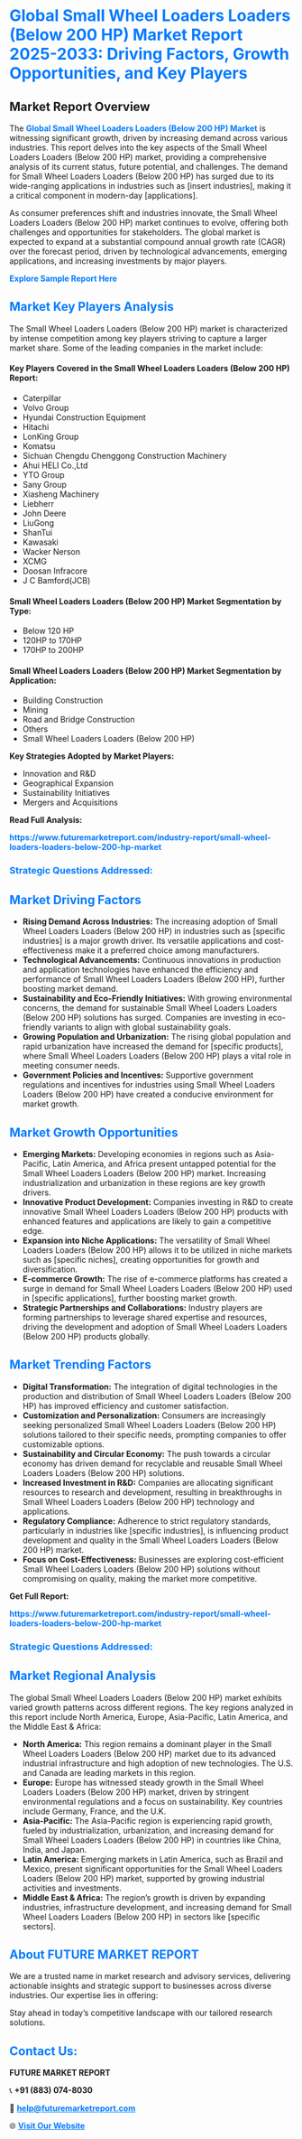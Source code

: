 <h1 style="color: #007BFF;">Global Small Wheel Loaders Loaders (Below 200 HP) Market Report 2025-2033: Driving Factors, Growth Opportunities, and Key Players</h1>

<section id="overview">
<h2>Market Report Overview</h2>
<p>The <a href="https://www.futuremarketreport.com/industry-report/small-wheel-loaders-loaders-below-200-hp-market" style="color: #007BFF; text-decoration: none;"><strong>Global Small Wheel Loaders Loaders (Below 200 HP) Market</strong></a> is witnessing significant growth, driven by increasing demand across various industries. This report delves into the key aspects of the Small Wheel Loaders Loaders (Below 200 HP) market, providing a comprehensive analysis of its current status, future potential, and challenges. The demand for Small Wheel Loaders Loaders (Below 200 HP) has surged due to its wide-ranging applications in industries such as [insert industries], making it a critical component in modern-day [applications].</p>
<p>As consumer preferences shift and industries innovate, the Small Wheel Loaders Loaders (Below 200 HP) market continues to evolve, offering both challenges and opportunities for stakeholders. The global market is expected to expand at a substantial compound annual growth rate (CAGR) over the forecast period, driven by technological advancements, emerging applications, and increasing investments by major players.</p>
</section>

<section id="overview">
<p><a href="https://www.futuremarketreport.com/request-sample/reportId=120056" style="color: #007BFF; text-decoration: none;"><strong>Explore Sample Report Here</strong></a></p>
</section>

<section id="key-players">
<h2 style="color: #007BFF;">Market Key Players Analysis</h2>
<p>The Small Wheel Loaders Loaders (Below 200 HP) market is characterized by intense competition among key players striving to capture a larger market share. Some of the leading companies in the market include:</p>
<h4>Key Players Covered in the Small Wheel Loaders Loaders (Below 200 HP) Report:</h4>
<ul><li>Caterpillar</li><li>Volvo Group</li><li>Hyundai Construction Equipment</li><li>Hitachi</li><li>LonKing Group</li><li>Komatsu</li><li>Sichuan Chengdu Chenggong Construction Machinery</li><li>Ahui HELI Co.,Ltd</li><li>YTO Group</li><li>Sany Group</li><li>Xiasheng Machinery</li><li>Liebherr</li><li>John Deere</li><li>LiuGong</li><li>ShanTui</li><li>Kawasaki</li><li>Wacker Nerson</li><li>XCMG</li><li>Doosan Infracore</li><li>J C Bamford(JCB)</li></ul>
<h4>Small Wheel Loaders Loaders (Below 200 HP) Market Segmentation by Type:</h4>
<ul><li>Below 120 HP</li><li>120HP to 170HP</li><li>170HP to 200HP</li></ul>

<h4>Small Wheel Loaders Loaders (Below 200 HP) Market Segmentation by Application:</h4>
<ul><li>Building Construction</li><li>Mining</li><li>Road and Bridge Construction</li><li>Others</li><li>Small Wheel Loaders Loaders (Below 200 HP)</li></ul>
<p><strong>Key Strategies Adopted by Market Players:</strong></p>
<ul>
<li>Innovation and R&D</li>
<li>Geographical Expansion</li>
<li>Sustainability Initiatives</li>
<li>Mergers and Acquisitions</li>
</ul>
</section>

<section>
<p><strong>Read Full Analysis: </strong></p><a href="https://www.futuremarketreport.com/industry-report/small-wheel-loaders-loaders-below-200-hp-market" style="color: #007BFF; text-decoration: none;"><strong>https://www.futuremarketreport.com/industry-report/small-wheel-loaders-loaders-below-200-hp-market</strong></a>
<h3 style="color: #007BFF;">Strategic Questions Addressed:</h3>
</section>

<section id="driving-factors">
<h2 style="color: #007BFF;">Market Driving Factors</h2>
<ul>
<li><strong>Rising Demand Across Industries:</strong> The increasing adoption of Small Wheel Loaders Loaders (Below 200 HP) in industries such as [specific industries] is a major growth driver. Its versatile applications and cost-effectiveness make it a preferred choice among manufacturers.</li>
<li><strong>Technological Advancements:</strong> Continuous innovations in production and application technologies have enhanced the efficiency and performance of Small Wheel Loaders Loaders (Below 200 HP), further boosting market demand.</li>
<li><strong>Sustainability and Eco-Friendly Initiatives:</strong> With growing environmental concerns, the demand for sustainable Small Wheel Loaders Loaders (Below 200 HP) solutions has surged. Companies are investing in eco-friendly variants to align with global sustainability goals.</li>
<li><strong>Growing Population and Urbanization:</strong> The rising global population and rapid urbanization have increased the demand for [specific products], where Small Wheel Loaders Loaders (Below 200 HP) plays a vital role in meeting consumer needs.</li>
<li><strong>Government Policies and Incentives:</strong> Supportive government regulations and incentives for industries using Small Wheel Loaders Loaders (Below 200 HP) have created a conducive environment for market growth.</li>
</ul>
</section>

<section id="growth-opportunities">
<h2 style="color: #007BFF;">Market Growth Opportunities</h2>
<ul>
<li><strong>Emerging Markets:</strong> Developing economies in regions such as Asia-Pacific, Latin America, and Africa present untapped potential for the Small Wheel Loaders Loaders (Below 200 HP) market. Increasing industrialization and urbanization in these regions are key growth drivers.</li>
<li><strong>Innovative Product Development:</strong> Companies investing in R&D to create innovative Small Wheel Loaders Loaders (Below 200 HP) products with enhanced features and applications are likely to gain a competitive edge.</li>
<li><strong>Expansion into Niche Applications:</strong> The versatility of Small Wheel Loaders Loaders (Below 200 HP) allows it to be utilized in niche markets such as [specific niches], creating opportunities for growth and diversification.</li>
<li><strong>E-commerce Growth:</strong> The rise of e-commerce platforms has created a surge in demand for Small Wheel Loaders Loaders (Below 200 HP) used in [specific applications], further boosting market growth.</li>
<li><strong>Strategic Partnerships and Collaborations:</strong> Industry players are forming partnerships to leverage shared expertise and resources, driving the development and adoption of Small Wheel Loaders Loaders (Below 200 HP) products globally.</li>
</ul>
</section>

<section id="trending-factors">
<h2 style="color: #007BFF;">Market Trending Factors</h2>
<ul>
<li><strong>Digital Transformation:</strong> The integration of digital technologies in the production and distribution of Small Wheel Loaders Loaders (Below 200 HP) has improved efficiency and customer satisfaction.</li>
<li><strong>Customization and Personalization:</strong> Consumers are increasingly seeking personalized Small Wheel Loaders Loaders (Below 200 HP) solutions tailored to their specific needs, prompting companies to offer customizable options.</li>
<li><strong>Sustainability and Circular Economy:</strong> The push towards a circular economy has driven demand for recyclable and reusable Small Wheel Loaders Loaders (Below 200 HP) solutions.</li>
<li><strong>Increased Investment in R&D:</strong> Companies are allocating significant resources to research and development, resulting in breakthroughs in Small Wheel Loaders Loaders (Below 200 HP) technology and applications.</li>
<li><strong>Regulatory Compliance:</strong> Adherence to strict regulatory standards, particularly in industries like [specific industries], is influencing product development and quality in the Small Wheel Loaders Loaders (Below 200 HP) market.</li>
<li><strong>Focus on Cost-Effectiveness:</strong> Businesses are exploring cost-efficient Small Wheel Loaders Loaders (Below 200 HP) solutions without compromising on quality, making the market more competitive.</li>
</ul>
</section>

<section>
<p><strong>Get Full Report: </strong></p><a href="https://www.futuremarketreport.com/industry-report/small-wheel-loaders-loaders-below-200-hp-market" style="color: #007BFF; text-decoration: none;"><strong>https://www.futuremarketreport.com/industry-report/small-wheel-loaders-loaders-below-200-hp-market</strong></a>
<h3 style="color: #007BFF;">Strategic Questions Addressed:</h3>
</section>


<section id="regional-analysis">
<h2 style="color: #007BFF;">Market Regional Analysis</h2>
<p>The global Small Wheel Loaders Loaders (Below 200 HP) market exhibits varied growth patterns across different regions. The key regions analyzed in this report include North America, Europe, Asia-Pacific, Latin America, and the Middle East & Africa:</p>
<ul>
<li><strong>North America:</strong> This region remains a dominant player in the Small Wheel Loaders Loaders (Below 200 HP) market due to its advanced industrial infrastructure and high adoption of new technologies. The U.S. and Canada are leading markets in this region.</li>
<li><strong>Europe:</strong> Europe has witnessed steady growth in the Small Wheel Loaders Loaders (Below 200 HP) market, driven by stringent environmental regulations and a focus on sustainability. Key countries include Germany, France, and the U.K.</li>
<li><strong>Asia-Pacific:</strong> The Asia-Pacific region is experiencing rapid growth, fueled by industrialization, urbanization, and increasing demand for Small Wheel Loaders Loaders (Below 200 HP) in countries like China, India, and Japan.</li>
<li><strong>Latin America:</strong> Emerging markets in Latin America, such as Brazil and Mexico, present significant opportunities for the Small Wheel Loaders Loaders (Below 200 HP) market, supported by growing industrial activities and investments.</li>
<li><strong>Middle East & Africa:</strong> The region’s growth is driven by expanding industries, infrastructure development, and increasing demand for Small Wheel Loaders Loaders (Below 200 HP) in sectors like [specific sectors].</li>
</ul>
</section>

<footer>
<h2 style="color: #007BFF;">About FUTURE MARKET REPORT</h2>
<p>We are a trusted name in market research and advisory services, delivering actionable insights and strategic support to businesses across diverse industries. Our expertise lies in offering:</p>

<p>Stay ahead in today’s competitive landscape with our tailored research solutions.</p>

<h2 style="color: #007BFF;">Contact Us:</h2>
<p><strong>FUTURE MARKET REPORT</strong></p>
<p>📞 <strong>+91 (883) 074-8030</strong></p>
<p>📧 <strong><a href="mailto:help@futuremarketreport.com" style="color: #007BFF;">help@futuremarketreport.com</a></strong></p>
<p>🌐 <strong><a href="https://www.futuremarketreport.com/" style="color: #007BFF;">Visit Our Website</a></strong></p>
</footer>